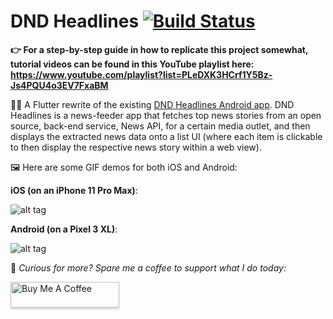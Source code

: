 # DND Headlines [![Build Status](https://app.bitrise.io/app/fc857c06d9e15704/status.svg?token=V1rAoQ3inC0Sm_DlS-N3uQ&branch=flutter)](https://app.bitrise.io/app/fc857c06d9e15704)

**👉 For a step-by-step guide in how to replicate this project somewhat, tutorial videos can be found in this YouTube playlist here: https://www.youtube.com/playlist?list=PLeDXK3HCrf1Y5Bz-Js4PQU4o3EV7FxaBM**

💁‍♂️ A Flutter rewrite of the existing [DND Headlines Android app](https://play.google.com/store/apps/details?id=com.davenotdavid.dndheadlines). DND Headlines is a news-feeder app that fetches top news stories from an open source, back-end service, News API, for a certain media outlet, and then displays the extracted news data onto a list UI (where each item is clickable to then display the respective news story within a web view).

🖼 Here are some GIF demos for both iOS and Android:

**iOS (on an iPhone 11 Pro Max)**:

![alt tag](https://media.giphy.com/media/jPPwMWAcZPzqDqX3zp/giphy.gif)

**Android (on a Pixel 3 XL)**:

![alt tag](https://media.giphy.com/media/HVokdMOyKEu49UdbrE/giphy.gif)

🙏 *Curious for more? Spare me a coffee to support what I do today:* 

<a href="https://www.buymeacoffee.com/DaveNOTDavid" target="_blank"><img src="https://www.buymeacoffee.com/assets/img/custom_images/orange_img.png" alt="Buy Me A Coffee" style="height: 41px !important;width: 174px !important;box-shadow: 0px 3px 2px 0px rgba(190, 190, 190, 0.5) !important;-webkit-box-shadow: 0px 3px 2px 0px rgba(190, 190, 190, 0.5) !important;" ></a>
